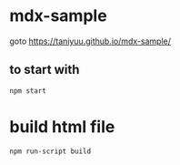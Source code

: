 # mdx-sample
goto https://taniyuu.github.io/mdx-sample/

## to start with
```
npm start
```

# build html file
```
npm run-script build
```